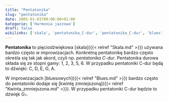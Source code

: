 ```yaml
---
title: "Pentatonika"
slug: "pentatonika"
date: 2005-01-01T00:00:00+01:00
kategorie: ['Harmonia jazzowa']
draft: false
wikilinks: ['skala', 'pentatonika_C-dur', 'pentatonika_C-dur', 'blues', 'kwinta_zmniejszona']
---
```

**Pentatonika** to pięciodźwiękowa [skala]({{< relref "Skala.md" >}}) używana
bardzo często w improwizacjach. Konkretną pentatonikę bardzo często
określa się tak jak akord, czyli np. *pentatonika
C-dur<!-- link nie odnosił się do niczego: 'Pentatonika' ('content/książka/Pentatonika.md') links to 'pentatonika_C-dur' ('content/książka/pentatonika_C-dur.md') and that does not exist -->*. Pentatonika durowa składa się ze
stopni gamy: 1, 2, 3, 5, 6. W przypadku pentatoniki
C-dur<!-- link nie odnosił się do niczego: 'Pentatonika' ('content/książka/Pentatonika.md') links to 'pentatonika_C-dur' ('content/książka/pentatonika_C-dur.md') and that does not exist --> będą to dźwięki: C, D, E, G, A.

W improwizacjach [bluesowych]({{< relref "Blues.md" >}}) bardzo często do
pentatoniki dodaje się [kwintę
zmniejszoną]({{< relref "Kwinta_zmniejszona.md" >}}). W przypadku pentatoniki
C-dur będzie to dźwięk G♭.

